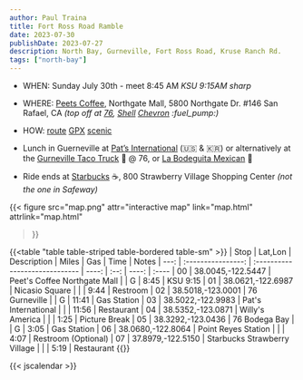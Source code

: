 ```yaml
---
author: Paul Traina
title: Fort Ross Road Ramble
date: 2023-07-30
publishDate: 2023-07-27
description: North Bay, Gurneville, Fort Ross Road, Kruse Ranch Rd.
tags: ["north-bay"]
---
```

* WHEN: Sunday July 30th - meet 8:45 AM *KSU 9:15AM sharp*

* WHERE: [Peets Coffee](https://goo.gl/maps/Nr19wF2eEhyFY9L28),
   Northgate Mall, 5800 Northgate Dr. #146 San Rafael, CA
   *(top off at [76](https://goo.gl/maps/F1zv2PQTcjTju17X6),
   [Shell](https://goo.gl/maps/7iN9H6bbP4ePVyYt9)
   [Chevron](https://goo.gl/maps/F3aGLG3vAwCmEkaK9) :fuel_pump:)*

* HOW:
  [route](map.html)
  [GPX](fort-ross.gpx)
  [scenic](https://scenicapp.space/route/ByyIxbmz)

* Lunch in Guerneville at
[Pat’s International](https://goo.gl/maps/b1wHVau5ZGLLCUjY7) (:us: & :kr:)
or alternatively at the
[Gurneville Taco Truck](https://www.guernevilletacotruck.com) :taco: @ 76, or
[La Bodeguita Mexican](https://goo.gl/maps/BrJcXxdC16p3T3iB7) :burrito:

* Ride ends at [Starbucks](https://goo.gl/maps/BrJcXxdC16p3T3iB7) :coffee:,
800 Strawberry Village Shopping Center *(not the one in Safeway)*

{{< figure src="map.png" attr="interactive map"
    link="map.html" attrlink="map.html"
>}}

{{<table "table table-striped table-bordered table-sm" >}}
| Stop |  Lat,Lon           | Description                    | Miles | Gas  | Time  | Notes
| ---: | :----------------: | :----------------------------- | ----: | :--: | ----: | :----
|   00 |  38.0045,-122.5447 | Peet's Coffee Northgate Mall   |       | G    |  8:45 | KSU 9:15
|   01 |  38.0621,-122.6987 | Nicasio Square                 |       |      |  9:44 | Restroom
|   02 |  38.5018,-123.0001 | 76 Gurneville                  |       | G    | 11:41 | Gas Station
|   03 |  38.5022,-122.9983 | Pat's International            |       |      | 11:56 | Restaurant
|   04 |  38.5352,-123.0871 | Willy's America                |       |      |  1:25 | Picture Break
|   05 |  38.3292,-123.0436 | 76 Bodega Bay                  |       | G    |  3:05 | Gas Station
|   06 |  38.0680,-122.8064 | Point Reyes Station            |       |      |  4:07 | Restroom (Optional)
|   07 |  37.8979,-122.5150 | Starbucks Strawberry Village   |       |      |  5:19 | Restaurant
{{</table>}}

{{< jscalendar >}}
